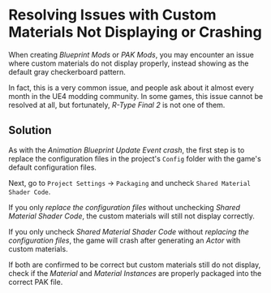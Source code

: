 # Resolving Issues with Custom Materials Not Displaying or Crashing

When creating *Blueprint Mods* or *PAK Mods*, you may encounter an issue where custom materials do not display properly, instead showing as the default gray checkerboard pattern.

In fact, this is a very common issue, and people ask about it almost every month in the UE4 modding community. In some games, this issue cannot be resolved at all, but fortunately, *R-Type Final 2* is not one of them.

## Solution

As with the *Animation Blueprint Update Event crash*, the first step is to replace the configuration files in the project's `Config` folder with the game's default configuration files.

Next, go to `Project Settings` -> `Packaging` and uncheck `Shared Material Shader Code`.

If you only *replace the configuration files* without unchecking *Shared Material Shader Code*, the custom materials will still not display correctly.

If you only uncheck *Shared Material Shader Code* without *replacing the configuration files*, the game will crash after generating an *Actor* with custom materials.

If both are confirmed to be correct but custom materials still do not display, check if the *Material* and *Material Instances* are properly packaged into the correct PAK file.

